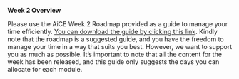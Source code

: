 **Week 2 Overview**

Please use the AiCE Week 2 Roadmap provided as a guide to manage your time efficiently. [You can download the guide by clicking this link](https://intranet.alxswe.com/rltoken/B4zm3YDuGEv4r46d02xzSg). Kindly note that the roadmap is a suggested guide, and you have the freedom to manage your time in a way that suits you best. However, we want to support you as much as possible. It’s important to note that all the content for the week has been released, and this guide only suggests the days you can allocate for each module.
